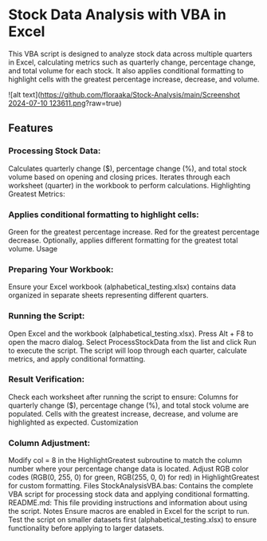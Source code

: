 # Stock Data Analysis with VBA in Excel
This VBA script is designed to analyze stock data across multiple quarters in Excel, calculating metrics such as quarterly change, percentage change, and total volume for each stock. It also applies conditional formatting to highlight cells with the greatest percentage increase, decrease, and volume.

![alt text]([https://github.com/floraaka/Stock-Analysis/main/Screenshot 2024-07-10 123611.png](https://github.com/floraaka/Stock-Analysis/blob/main/Screenshot%202024-07-10%20123611.png)?raw=true)

## Features
### Processing Stock Data:

Calculates quarterly change ($), percentage change (%), and total stock volume based on opening and closing prices.
Iterates through each worksheet (quarter) in the workbook to perform calculations.
Highlighting Greatest Metrics:

### Applies conditional formatting to highlight cells:
Green for the greatest percentage increase.
Red for the greatest percentage decrease.
Optionally, applies different formatting for the greatest total volume.
Usage
### Preparing Your Workbook:

Ensure your Excel workbook (alphabetical_testing.xlsx) contains data organized in separate sheets representing different quarters.
### Running the Script:

Open Excel and the workbook (alphabetical_testing.xlsx).
Press Alt + F8 to open the macro dialog.
Select ProcessStockData from the list and click Run to execute the script.
The script will loop through each quarter, calculate metrics, and apply conditional formatting.
### Result Verification:

Check each worksheet after running the script to ensure:
Columns for quarterly change ($), percentage change (%), and total stock volume are populated.
Cells with the greatest increase, decrease, and volume are highlighted as expected.
Customization
### Column Adjustment:
Modify col = 8 in the HighlightGreatest subroutine to match the column number where your percentage change data is located.
Adjust RGB color codes (RGB(0, 255, 0) for green, RGB(255, 0, 0) for red) in HighlightGreatest for custom formatting.
Files
StockAnalysisVBA.bas: Contains the complete VBA script for processing stock data and applying conditional formatting.
README.md: This file providing instructions and information about using the script.
Notes
Ensure macros are enabled in Excel for the script to run.
Test the script on smaller datasets first (alphabetical_testing.xlsx) to ensure functionality before applying to larger datasets.
